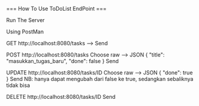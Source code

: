 === How To Use ToDoList EndPoint ===

Run The Server 

Using PostMan

GET
http://localhost:8080/tasks --> Send

POST
http://localhost:8080/tasks
Choose raw --> JSON
{
    "title": "masukkan_tugas_baru",
    "done": false
}
Send

UPDATE
http://localhost:8080/tasks/ID
Choose raw --> JSON
{
    "done": true
}
Send
NB: hanya dapat mengubah dari false ke true, sedangkan sebaliknya tidak bisa

DELETE
http://localhost:8080/tasks/ID
Send
